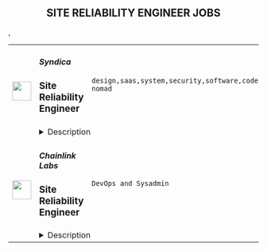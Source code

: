 <div align="center"><h2>SITE RELIABILITY ENGINEER JOBS</h2></div><table><tr>
                <td width="100" height="100" rowspan="2">
                    <img src="https://remoteok.com/assets/img/jobs/867c1a8db74ad025272c51749b73ac861665126950.png" width="38px" height="auto">
                </td>
                <td width="300">
                    <h5>Syndica</h5>
                    <h3>Site Reliability Engineer</h3>
                </td>
                <td width="300">
                    <code>design,saas,system,security,software,code,web,devops,cloud,administrator,management,operational,analytics,reliability,engineer,digital nomad</code>
                </td>
                <td width="200">
                <text>3 days ago</text>
                </td>
                <td width="100" rowspan="2">
                <a href="https://remoteOK.com/remote-jobs/remote-site-reliability-engineer-syndica-129407" align="right" target="_blank">Apply</a>
                </td>
            </tr>
            <tr>
                <td colspan="3">
                <details><summary>Description</summary>
                <div class="row mb-4">
<div class="col">
<div class="row mb-4">
<div class="col">
<div class="row mb-4">
<div class="col">
<div class="row mb-4">
<div class="col">
<p class="mb-3">At Syndica, big things happen. Every day, weâre translating vision into reality by tackling new and exciting challenges head-on. This is a breakthrough stage in our company, and youâll experience firsthand the infectious enthusiasm of our employees and leadership team. Youâll have the opportunity to learn new skills, grow your career, and work with the smartest, most passionate people in crypto.</p>
<p class="mb-3">This role will have primary accountability for maintaining and operating Syndicaâs blockchain infrastructure platform. <strong>Golang knowledge is a necessity!</strong> The team operates with a ârun what you writeâ philosophy and each engineer is responsible for deploying and operating the code they write.</p>
<p class="mb-3">A successful candidate must have demonstrable experience in at least one programming language (preferably Go, Rust or C++), and previous work in SaaS application development and operations. You will be working closely with the Support and Development team on the architecture and configuration of our AWS and GCP hosted infrastructure as well as management of our bare metal RPC nodes. You will be responsible to ensure the environment is configured, managed, and monitored correctly to support the business. You will drive decisions on the right-sizing of servers and storage, troubleshooting performance issues, ensuring the highest level of reliability for the platform, and tuning the environment for maximum scalability, cost efficiency, and security. The ideal candidate will also have prior experience developing applications on either of the three major cloud platforms - AWS, Azure, or GCP via Kubernetes.</p>
</div>
</div>
<div class="row mb-4">
<div class="col job-list">
<h3 class="mb-2"><strong>Responsibilities</strong></h3>
<ul>
<li>Design, creation, and provisioning of infrastructure</li>
<li>Administer overall site availability, security, latency and system health</li>
<li>Responsible for effective provisioning, installation/configuration, operation, and maintenance of services and system software and related infrastructure</li>
<li>Administer the state of all components in our cloud and bare metal environments</li>
<li>Deploy, manage, and operate the cloud environments</li>
<li>Design, build, manage and operate the infrastructure and configuration of SaaS applications with a focus on automation and infrastructure as code</li>
<li>Design, manage and operate the infrastructure as a service layer (hosted and cloud-based platforms) that supports the different platform services</li>
<li>Develop comprehensive monitoring solutions to provide full visibility to the different platform components using tools and services like Kubernetes, Prometheus, Grafana, ELK, Datadog, New Relic, and other similar tools</li>
<li>Create the environments and tooling that enables the development team to release code quickly and reliably</li>
<li>Identify and troubleshoot any availability and performance issues at multiple layers of deployment, from hardware, to operating environment, network, and application</li>
<li>Evaluate performance trends and expected changes in demand and capacity, and establish the appropriate scalability plans</li>
<li>Troubleshoot and solve customer RPC issues</li>
<li>Ensure that SLAs are met in executing operational tasks</li>
<li>Work with development teams to ensure best practices for scalability, reliability, and security are designed and implemented from the start</li>
<li>Conduct periodic on-call duties</li>
</ul>
</div>
</div>
<div class="row mb-4">
<div class="col job-list">
<h3 class="mb-2"><strong>Qualifications</strong></h3>
<ul>
<li>Great collaborator with 5+ years of experience in a DevOps or SRE role</li>
<li>Deep understand of infrastructure-as-code (Terraform, etc.) and deploying large-scale systems reliably</li>
<li>Strong experience with Infrastructure as Code and Configuration Management tools</li>
<li>Experience with Prometheus/Grafana for metrics aggregation/visualization</li>
<li>Configuration of CI/CD pipelines</li>
<li>Experience using Kubernetes</li>
<li>Experience with automation tools/platforms</li>
<li>Experience with alerting and monitoring tools</li>
<li>Strong knowledge of monitoring and performance analytics tools (DataDog, New Relic, etc.)</li>
<li>Commitment to implementing reliability and security best practices</li>
<li>Capacity planning experience, including resource optimization and load testing</li>
<li>Experience working in a highly distributed company is a plus</li>
<li>Align a portion of your day with the business hours of Central Time Zone - UTC -6</li>
<li>Working knowledge of information security issues</li>
<li>Experience in Building and managing Virtualized systems (KVM, OVM, Containers/Docker) and ability to read and understand source code</li>
<li>Systematic problem-solving approach, combined with a strong sense of ownership and drive</li>
<li>Firm grasp of at least one modern programming language, beyond advanced scripting (Shell or Python)</li>
<li>Working knowledge of web and network protocols and standards (HTTP, TLS, DNS, etc)</li>
<li>Experience writing automation tools & eagerness to "automate all the things"</li>
</ul>
</div>
</div>
<div class="row mb-4">
<div class="col job-list">
<h3 class="mb-2"><strong>What does success in this role look like?</strong></h3>
<ul>
<li>In three months, you have become our infrastructure administrator with respect to overall site availability, security, latency, system health, customer accounts, and billing. Youâll have taken on independent code review responsibilities and are collaborating on the design of new features</li>
<li>In six months, you have earned the trust of the team and are delivering tasks through the entire SDLC, from design through development with minimal guidance, and are helping to effectively mentor new engineers joining the team</li>
<li>In twelve months, you have established a cadence of predictable, on-time delivery without cutting corners</li>
</ul>
</div>
</div>
</div>
</div>
</div>
</div>
</div>
</div><br/><br/>Please mention the word **GRACIOUSLY** and tag RNTQuMTk4LjEwNi41NQ== when applying to show you read the job post completely (#RNTQuMTk4LjEwNi41NQ==). This is a beta feature to avoid spam applicants. Companies can search these words to find applicants that read this and see they're human.
                </details>
                </td>
            </tr>,<tr>
                <td width="100" height="100" rowspan="2">
                    <img src="https://weworkremotely.com/assets/IsotypeV2-1ebe3dd57673f3e8d02b7490bc0faaef55d6a95d3a4aaf17298bd3ed503ae7fe.svg" width="38px" height="auto">
                </td>
                <td width="300">
                    <h5>Chainlink Labs</h5>
                    <h3> Site Reliability Engineer</h3>
                </td>
                <td width="300">
                    <code>DevOps and Sysadmin</code>
                </td>
                <td width="200">
                <text>218 days ago</text>
                </td>
                <td width="100" rowspan="2">
                <a href="https://weworkremotely.com/remote-jobs/chainlink-labs-site-reliability-engineer-1" align="right" target="_blank">Apply</a>
                </td>
            </tr>
            <tr>
                <td colspan="3">
                <details><summary>Description</summary>
                

<p>
  <strong>Headquarters:</strong> United States
    <br /><strong>URL:</strong> <a href="http://chain.link">http://chain.link</a>
</p>

<div>
<strong>All roles with Chainlink Labs are globally remote-based. We encourage you to apply regardless of your location.</strong><br><br>The infrastructure team enables Chainlink development and maintains services that support the health of the most widely-adopted oracle network in the world. As a Site Reliability Engineer, you will help us solve some of the unique challenges of blockchain oracle architecture and be primarily responsible for the Chainlink ecosystem's off-chain part.</div><div><br></div><div>We are distributed across time zones and continents, and we embrace remote work. In the Infrastructure team, we follow the infrastructure-as-code approach and practice GitOps. Our on-call rotation uses the follow-the-sun pattern: you will be on call some of the time, but there should not be any overnight shifts.</div><div><br></div><div>We all have different backgrounds and are determined to help you succeed no matter where you are or who you are. If you think you would do a great job at Chainlink, we are looking forward to speaking with you, even if you don't match 100% of the job requirements: those describe people we've usually had a great time working with, but they're not a tick-box exercise.<br><br><strong>Your Impact</strong>
</div><ul>
<li>Support monitoring services that watch over the entire Chainlink network. </li>
<li>Deploy and maintain various externally-facing services like reference Chainlink nodes used by developers and customers (including critical services such as Chainlink VRF).</li>
<li>Improve the reliability and observability of our internal infrastructure. </li>
<li>Provide our engineers with a reliable release pipeline and empower them to release and deploy Chainlink and adjacent tools extremely quickly.</li>
</ul><div><br></div><div><strong>Requirements </strong></div><ul>
<li>5+ years of relevant professional experience. You have a software engineering background or an operations background and have worked as an SRE (or in a very close position) before.</li>
<li>Experience with system architecture. You can create a design document for a cross-region load-balancing app with five microservices, a PostgreSQL cluster, a caching layer, and a Kafka queue—and then implement it on AWS.</li>
<li>Experience with CI/CD pipelines. You can troubleshoot an existing pipeline or build your own, and you've probably worked on both software delivery and cloud-based services deployment.</li>
<li>Experience with distributed systems and container orchestration. You have built or maintained complex Kubernetes clusters before.</li>
<li>Ability to read and write code. You can understand precisely why a recent code change led to degraded performance; you can write scripts and tools to automate routine tasks and eliminate toil.</li>
<li>Strong communication skills. You can give and receive constructive feedback, and you do not shy away from planning meetings and code reviews.</li>
</ul><div><br></div><div><strong>Preferred Qualifications</strong></div><ul>
<li>Professional experience with Golang, TypeScript, or both. </li>
<li>Excitement for blockchain, Web 3.0, and similar decentralized technologies. </li>
<li>Experience running blockchain full node operator is a big plus. </li>
<li>Experience with Chainlink as a developer or a node operator is a big plus.</li>
<li>Comfort working with network protocols, proxies, and load balancers.</li>
<li>Experience with information security and DevSecOps.</li>
<li>Experience working remotely in a distributed team.</li>
<li>We are giving slight preference to candidates who live in the UTC to UTC+8 range due to our on-call schedule for this particular opening.</li>
</ul><div><br></div><div>
<strong>Our Stack<br></strong>Some of the tools and services we use daily or almost daily are:</div><div><br></div><div>AWS; Terraform/Terragrunt; Kubernetes, Calico and ArgoCD; Prometheus and Grafana; GitHub Actions; Packer</div><div><br></div><div>We expect you to be comfortable with most of those tools and very proficient in several of them.<br><br><strong>About Us</strong><br>Chainlink is the industry standard oracle network for connecting smart contracts to the real world. With Chainlink, developers can build hybrid smart contracts that combine on-chain code with an extensive collection of secure off-chain services powered by Decentralized Oracle Networks. Managed by a global, decentralized community of hundreds of thousands of people, Chainlink is introducing a fairer model for contracts. Its network currently secures billions of dollars in value for smart contracts across the decentralized finance (DeFi), insurance, and gaming ecosystems, among others. The full vision of the Chainlink Network can be found in the <a href="https://research.chain.link/whitepaper-v2.pdf">Chainlink 2.0 whitepaper</a>. Chainlink is trusted by hundreds of organizations—from global enterprises to projects at the forefront of the blockchain economy—to deliver definitive truth via secure, reliable data.  </div><div><br></div><div>This role is location agnostic anywhere in the world, but we ask that you overlap some working hours with Eastern Standard Time (EST).</div><div><br></div><div>We are a fully distributed team and have the tools and benefits to support you in your remote work environment.</div><div><br></div><div><em>Chainlink Labs is an Equal Opportunity Employer.</em></div><div><br></div>

<p><strong>To apply:</strong> <a href="https://weworkremotely.com/remote-jobs/chainlink-labs-site-reliability-engineer-1">https://weworkremotely.com/remote-jobs/chainlink-labs-site-reliability-engineer-1</a></p>

                </details>
                </td>
            </tr></table>